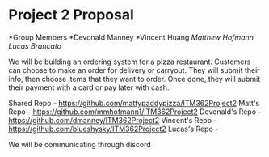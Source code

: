 # Project 2 Proposal

*Group Members
  *Devonald Manney
  *Vincent Huang
  *Matthew Hofmann
  Lucas Brancato*

  We will be building an ordering system for a pizza restaurant. Customers can choose to make an order for delivery or carryout. They will submit their info, then choose items that they want to order. Once done, they will submit their payment with a card or pay later with cash.

  Shared Repo - https://github.com/mattypaddypizza/ITM362Project2
  Matt's Repo - https://github.com/mmhofmann1/ITM362Project2
  Devonald's Repo - https://github.com/dmanney/ITM362Project2
  Vincent's Repo -https://github.com/blueshysky/ITM362Project2
  Lucas's Repo - 

  We will be communicating through discord
